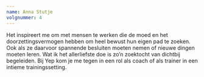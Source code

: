 ```yaml
---
name: Anna Stutje
volgnummer: 4
---
```

Het inspireert me om met mensen te werken die de moed en het doorzettingsvermogen hebben om heel bewust hun eigen pad te zoeken. Ook als ze daarvoor spannende besluiten moeten nemen of nieuwe dingen moeten leren. Wat ik het allerliefste doe is zo’n zoektocht van dichtbij begeleiden. Bij Yep kom je me tegen in een rol als coach of als trainer in een intieme trainingssetting.